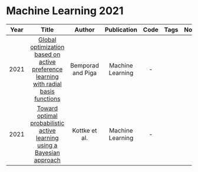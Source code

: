 # Machine Learning 2021

| Year |                                                Title                                                |    Author     | Publication |                                                Code                                                | Tags | Notes | Datasets|
|:----:|:---------------------------------------------------------------------------------------------------:|:-------------:|:-----------:|:--------------------------------------------------------------------------------------------------:|:----:|:-----:|:-----:|
| 2021 | [Global optimization based on active preference learning with radial basis functions](https://link.springer.com/content/pdf/10.1007/s10994-020-05935-y.pdf) | Bemporad and Piga | Machine Learning |  -   |      |       |
| 2021 |       [Toward optimal probabilistic active learning using a Bayesian approach](https://link.springer.com/content/pdf/10.1007/s10994-021-05986-9.pdf)        |   Kottke et al.   | Machine Learning |  -   |      |       |
